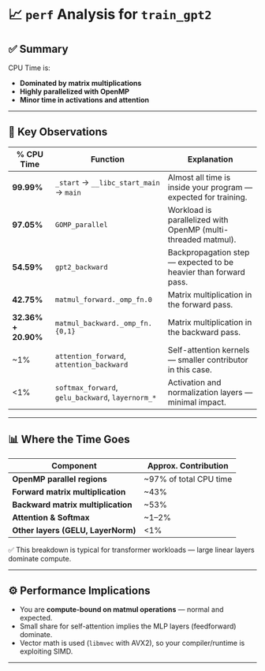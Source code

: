 # 📈 `perf` Analysis for `train_gpt2`

## ✅ **Summary**

CPU Time is:

* **Dominated by matrix multiplications**
* **Highly parallelized with OpenMP**
* **Minor time in activations and attention**

---

## 🔑 **Key Observations**

| % CPU Time          | Function                                          | Explanation                                                      |
| ------------------- | ------------------------------------------------- | ---------------------------------------------------------------- |
| **99.99%**          | `_start` → `__libc_start_main` → `main`           | Almost all time is inside your program — expected for training.  |
| **97.05%**          | `GOMP_parallel`                                   | Workload is parallelized with OpenMP (multi-threaded matmul).    |
| **54.59%**          | `gpt2_backward`                                   | Backpropagation step — expected to be heavier than forward pass. |
| **42.75%**          | `matmul_forward._omp_fn.0`                        | Matrix multiplication in the forward pass.                       |
| **32.36% + 20.90%** | `matmul_backward._omp_fn.{0,1}`                   | Matrix multiplication in the backward pass.                      |
| \~1%                | `attention_forward`, `attention_backward`         | Self-attention kernels — smaller contributor in this case.       |
| <1%                 | `softmax_forward`, `gelu_backward`, `layernorm_*` | Activation and normalization layers — minimal impact.            |

---

## 📊 **Where the Time Goes**

| Component                          | Approx. Contribution    |
| ---------------------------------- | ----------------------- |
| **OpenMP parallel regions**        | \~97% of total CPU time |
| **Forward matrix multiplication**  | \~43%                   |
| **Backward matrix multiplication** | \~53%                   |
| **Attention & Softmax**            | \~1–2%                  |
| **Other layers (GELU, LayerNorm)** | <1%                     |

✅ This breakdown is typical for transformer workloads — large linear layers dominate compute.

---

## ⚙️ **Performance Implications**

* You are **compute-bound on matmul operations** — normal and expected.
* Small share for self-attention implies the MLP layers (feedforward) dominate.
* Vector math is used (`libmvec` with AVX2), so your compiler/runtime is exploiting SIMD.

---
